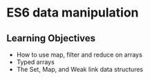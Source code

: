 # ES6 data manipulation

## Learning Objectives
- How to use map, filter and reduce on arrays
- Typed arrays
- The Set, Map, and Weak link data structures
